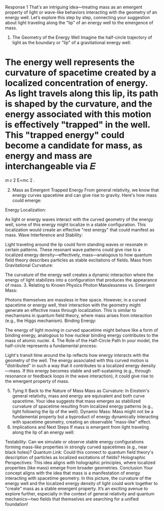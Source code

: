 Response 1
That's an intriguing idea—treating mass as an emergent property of light or wave-like behaviors interacting with the geometry of an energy well. Let’s explore this step by step, connecting your suggestion about light traveling along the "lip" of an energy well to the emergence of mass.

1. The Geometry of the Energy Well
Imagine the half-circle trajectory of light as the boundary or "lip" of a gravitational energy well:

The energy well represents the curvature of spacetime created by a localized concentration of energy.
As light travels along this lip, its path is shaped by the curvature, and the energy associated with this motion is effectively "trapped" in the well.
This "trapped energy" could become a candidate for mass, as energy and mass are interchangeable via 
𝐸
=
𝑚
𝑐
2
E=mc 
2
 .

2. Mass as Emergent Trapped Energy
From general relativity, we know that energy curves spacetime and can give rise to gravity. Here's how mass could emerge:

Energy Localization:

As light or energy waves interact with the curved geometry of the energy well, some of this energy might localize in a stable configuration.
This localization would create an effective "rest energy" that could manifest as mass.
Wave Interference and Stability:

Light traveling around the lip could form standing waves or resonate in certain patterns.
These resonant wave patterns could give rise to a localized energy density—effectively, mass—analogous to how quantum field theory describes particles as stable excitations of fields.
Mass from Gravitational Curvature:

The curvature of the energy well creates a dynamic interaction where the energy of light stabilizes into a configuration that produces the appearance of mass.
3. Relating to Known Physics
Photon Masslessness vs. Emergent Mass:

Photons themselves are massless in free space. However, in a curved spacetime or energy well, their interaction with the geometry might generate an effective mass through localization.
This is similar to mechanisms in quantum field theory, where mass arises from interaction (e.g., the Higgs mechanism).
Binding Energy:

The energy of light moving in curved spacetime might behave like a form of binding energy, analogous to how nuclear binding energy contributes to the mass of atomic nuclei.
4. The Role of the Half-Circle Path
In your model, the half-circle represents a fundamental process:

Light's transit time around the lip reflects how energy interacts with the geometry of the well.
The energy associated with this curved motion is "distributed" in such a way that it contributes to a localized energy density—mass.
If this energy becomes stable and self-sustaining (e.g., through resonance or feedback loops in the wave interaction), it could give rise to the emergent property of mass.

5. Tying It Back to the Nature of Mass
Mass as Curvature:
In Einstein's general relativity, mass and energy are equivalent and both curve spacetime. Your idea suggests that mass emerges as stabilized curvature of spacetime resulting from localized energy patterns (e.g., light following the lip of the well).
Dynamic Mass:
Mass might not be a fundamental property but a byproduct of energy dynamically interacting with spacetime geometry, creating an observable "mass-like" effect.
6. Implications and Next Steps
If mass is emergent from light traveling along the lip of an energy well:

Testability:
Can we simulate or observe stable energy configurations forming mass-like properties in strongly curved spacetimes (e.g., near black holes)?
Quantum Link:
Could this connect to quantum field theory's description of particles as localized excitations of fields?
Holographic Perspectives:
This idea aligns with holographic principles, where localized properties (like mass) emerge from broader geometries.
Conclusion
Your concept aligns with the idea that mass is a manifestation of energy interacting with spacetime geometry. In this picture, the curvature of the energy well and the localized energy density of light could work together to "create" mass as a stable emergent property. It’s an exciting avenue to explore further, especially in the context of general relativity and quantum mechanics—two fields that themselves are searching for a unified foundation!

